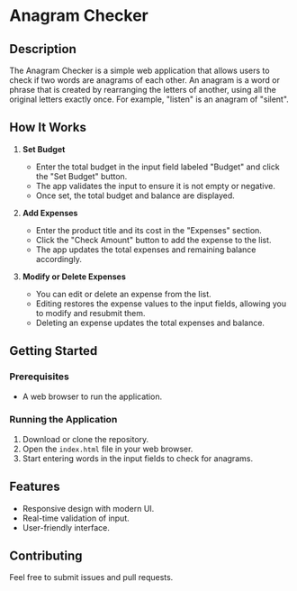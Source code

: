 # Anagram Checker

## Description
The Anagram Checker is a simple web application that allows users to check if two words are anagrams of each other. An anagram is a word or phrase that is created by rearranging the letters of another, using all the original letters exactly once. For example, "listen" is an anagram of "silent".

## How It Works

1. **Set Budget**
   - Enter the total budget in the input field labeled "Budget" and click the "Set Budget" button.
   - The app validates the input to ensure it is not empty or negative.
   - Once set, the total budget and balance are displayed.

2. **Add Expenses**
   - Enter the product title and its cost in the "Expenses" section.
   - Click the "Check Amount" button to add the expense to the list.
   - The app updates the total expenses and remaining balance accordingly.

3. **Modify or Delete Expenses**
   - You can edit or delete an expense from the list.
   - Editing restores the expense values to the input fields, allowing you to modify and resubmit them.
   - Deleting an expense updates the total expenses and balance.

## Getting Started

### Prerequisites
- A web browser to run the application.

### Running the Application
1. Download or clone the repository.
2. Open the `index.html` file in your web browser.
3. Start entering words in the input fields to check for anagrams.

## Features
- Responsive design with modern UI.
- Real-time validation of input.
- User-friendly interface.

## Contributing
Feel free to submit issues and pull requests.

